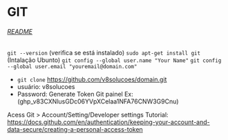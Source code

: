 # GIT
###### [README](./../README.md)
`git --version` (verifica se está instalado)
`sudo apt-get install git` (Intalação Ubunto)
`git config --global user.name "Your Name"`
`git config --global user.email "youremail@domain.com"`

- `git clone` https://github.com/v8solucoes/domain.git
- usuário: v8solucoes
- Password: Generate Token Git painel Ex: (ghp_v83CXNlusGDc06YVpXCelaa1NFA76CNW3G9Cnu)

Acess Git > Account/Setting/Developer settings
Tutorial: https://docs.github.com/en/authentication/keeping-your-account-and-data-secure/creating-a-personal-access-token